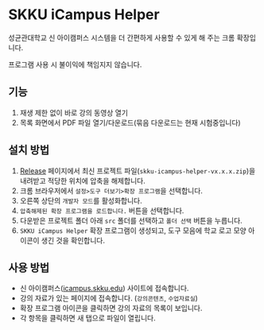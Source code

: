 # SKKU iCampus Helper

성균관대학교 신 아이캠퍼스 시스템을 더 간편하게 사용할 수 있게 해 주는 크롬 확장입니다.

프로그램 사용 시 불이익에 책임지지 않습니다.

## 기능

1. 재생 제한 없이 바로 강의 동영상 열기
2. 목록 화면에서 PDF 파일 열기/다운로드(묶음 다운로드는 현재 시험중입니다)

## 설치 방법

1. [Release](https://github.com/JunBread/skku-icampus-lecture-picker/releases) 페이지에서 최신 프로젝트 파일(`skku-icampus-helper-vx.x.x.zip`)을 내려받고 적당한 위치에 압축을 해제합니다.
2. 크롬 브라우저에서 `설정>도구 더보기>확장 프로그램`을 선택합니다.
3. 오른쪽 상단의 `개발자 모드`를 활성화합니다.
4. `압축해제된 확장 프로그램을 로드합니다.` 버튼을 선택합니다.
5. 다운받은 프로젝트 폴더 아래 `src` 폴더를 선택하고 `폴더 선택` 버튼을 누릅니다.
6. `SKKU iCampus Helper` 확장 프로그램이 생성되고, 도구 모음에 학교 로고 모양 아이콘이 생긴 것을 확인합니다.

## 사용 방법

* 신 아이캠퍼스([icampus.skku.edu](https://icampus.skku.edu)) 사이트에 접속합니다.
* 강의 자료가 있는 페이지에 접속합니다. (`강의콘텐츠`, `수업자료실`)
* 확장 프로그램 아이콘을 클릭하면 강의 자료의 목록이 보입니다.
* 각 항목을 클릭하면 새 탭으로 파일이 열립니다.
